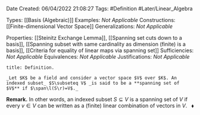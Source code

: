 <div class="topSpace"></div>

Date Created: 06/04/2022 21:08:27
Tags: #Definition #Later/Linear_Algebra

Types: [[Basis (Algebraic)]]
Examples: _Not Applicable_
Constructions: [[Finite-dimensional Vector Space]]
Generalizations: _Not Applicable_

Properties: [[Steinitz Exchange Lemma]], [[Spanning set cuts down to a basis]], [[Spanning subset with same cardinality as dimension (finite) is a basis]], [[Criteria for equality of linear maps via spanning set]]
Sufficiencies: _Not Applicable_
Equivalences: _Not Applicable_
Justifications: _Not Applicable_

``` ad-Definition
title: Definition.

_Let $K$ be a field and consider a vector space $V$ over $K$. An indexed subset_ $S\subseteq V$ _is said to be a **spanning set of $V$** if $\span\l(S\r)=V$._

```

**Remark.** In other words, an indexed subset $S\subseteq V$ is a spanning set of $V$ if every $v\in V$ can be written as a (finite) linear combination of vectors in $V$.<span style="float:right;">$\blacklozenge$</span>
